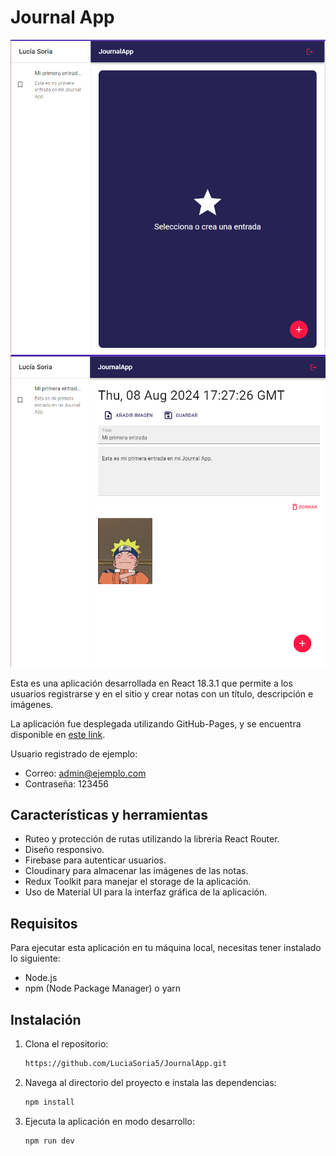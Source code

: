 # Journal App

![Estado inicial de aplicación](/public/nothingToView.png)
![Estado inicial de aplicación](/public/view.png)


Esta es una aplicación desarrollada en React 18.3.1 que permite a los usuarios registrarse y en el sitio y crear notas con un título, descripción e imágenes.

La aplicación fue desplegada utilizando GitHub-Pages, y se encuentra disponible en [este link](https://luciasoria5.github.io/JournalApp/).

Usuario registrado de ejemplo:
- Correo: admin@ejemplo.com
- Contraseña: 123456

## Características y herramientas

- Ruteo y protección de rutas utilizando la librería React Router.
- Diseño responsivo.
- Firebase para autenticar usuarios.
- Cloudinary para almacenar las imágenes de las notas.
- Redux Toolkit para manejar el storage de la aplicación.
- Uso de Material UI para la interfaz gráfica de la aplicación.

## Requisitos
Para ejecutar esta aplicación en tu máquina local, necesitas tener instalado lo siguiente:

- Node.js
- npm (Node Package Manager) o yarn

## Instalación
1. Clona el repositorio:
   ```bash
   https://github.com/LuciaSoria5/JournalApp.git
   ```
2. Navega al directorio del proyecto e instala las dependencias:
   ```bash
   npm install
    ```
   
3. Ejecuta la aplicación en modo desarrollo:
    ```bash
   npm run dev
    ```

<!-- AGREGAR: Redux, MUI, Firebase, Cloudify o como sea -->
